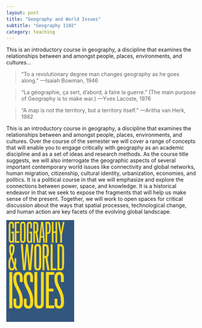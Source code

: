 ```yaml
---
layout: post
title: "Geography and World Issues"
subtitle: "Geography 1102"
category: teaching
---
```



This is an introductory course in geography, a discipline that examines the relationships between and amongst people, places, environments, and cultures...

<!-- more -->

> “To a revolutionary degree man changes geography as he goes along.”
—Isaiah Bowman, 1946

> “La géographie, ça sert, d’abord, à faire la guerre.”
(The main purpose of Geography is to make war.)
—Yves Lacoste, 1976

> “A map is not the territory, but a territory itself.”
—Aritha van Herk, 1982


This is an introductory course in geography, a discipline that examines the relationships between and amongst people, places, environments, and cultures. Over the course of the semester we will cover a range of concepts that will enable you to engage critically with geography as an academic discipline and as a set of ideas and research methods. As the course title suggests, we will also interrogate the geographic aspects of several important contemporary world issues like connectivity and global networks, human migration, citizenship, cultural identity, urbanization, economies, and politics. It is a political course in that we will emphasize and explore the connections between power, space, and knowledge. It is a historical endeavor in that we seek to expose the fragments that will help us make sense of the present. Together, we will work to open spaces for critical discussion about the ways that spatial processes, technological change, and human action are key facets of the evolving global landscape.

![world issues](/img/gwi.jpg)
